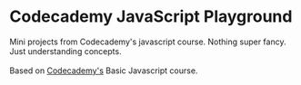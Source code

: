 <h1>Codecademy JavaScript Playground</h1>
Mini projects from Codecademy's javascript course. Nothing super fancy. Just understanding concepts.
<br>
<br>
Based on <a href="https://www.codecademy.com/learn/introduction-to-javascript">Codecademy's</a> Basic Javascript course.
